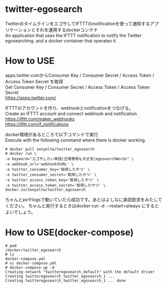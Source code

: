 # twitter-egosearch
TwitterのタイムラインをエゴサしてIFTTTのnotificationを使って通知するアプリケーションとそれを運用するdockerコンテナ  
An application that uses the IFTTT notification to notify the  Twitter egosearching. and a docker container that operates it.

# How to USE
apps.twitter.comからConsumer Key / Consumer Secret / Access Token / Access Token Secret を取得  
Get Consumer Key / Consumer Secret / Access Token / Access Token Secret  
https://apps.twitter.com/

IFTTTのアカウントを作り、webhookとnotificationをつなげる。  
Create an IFTTT account and connect webhook and notification.  
https://ifttt.com/maker_webhooks  
https://ifttt.com/if_notifications

docker環境があるところで以下コマンドで実行  
Execute with the following command where there is docker working.  
```
# docker pull senyoltw/twitter_egosearch
# docker run \
-e keyword="エゴサしたい単語|正規表現も大丈夫|egosearchWords" \
-e webhook_url='webhookのURL' \
-e twitter_consumer_key='取得したやつ' \
-e twitter_consumer_secret='取得したやつ' \
-e twitter_access_token_key='取得したやつ' \
-e twitter_access_token_secret='取得したやつ' \
docker.io/senyoltw/twitter_egosearch
```
ちゃんとpsやlogsで動いていたら成功です。あとはよしなに承認欲求をみたしてください。
ちゃんと実行するときはdocker run -d --restart=always にするとよいでしょう。

# How to USE(docker-compose)
```
# pwd
/docker/twitter_egosearch
# ls
docker-compose.yml
# vi docker-compose.yml
# docker-compose up -d
Creating network "twitteregosearch_default" with the default driver
Creating twitteregosearch_twitter_egosearch_1 ... 
Creating twitteregosearch_twitter_egosearch_1 ... done

```
